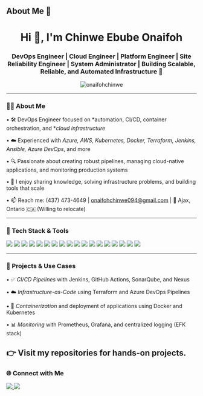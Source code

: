 ## About Me 👋

<h1 align="center">Hi 👋, I'm Chinwe Ebube Onaifoh</h1>
<h3 align="center">DevOps Engineer | Cloud Engineer | Platform Engineer | Site Reliability Engineer | System Administrator | Building Scalable, Reliable, and Automated Infrastructure 🚀</h3>

<p align="center">
  <img src="https://komarev.com/ghpvc/?username=onaifohchinwe&label=Profile%20views&color=0e75b6&style=flat" alt="onaifohchinwe" />
</p>

---

### 👨‍💻 About Me

•⁠  ⁠🛠️ DevOps Engineer focused on *automation, CI/CD, container orchestration, and **cloud infrastructure*

•⁠  ⁠☁️ Experienced with *Azure, AWS, Kubernetes, Docker, Terraform, Jenkins, Ansible, Azure DevOps*, and more

•⁠  ⁠🔍 Passionate about creating robust pipelines, managing cloud-native applications, and monitoring production systems

•⁠  ⁠💬 I enjoy sharing knowledge, solving infrastructure problems, and building tools that scale

•⁠  ⁠📫 Reach me: (437) 473-4649 | onaifohchinwe094@gmail.com | 📍 Ajax, Ontario 🇨🇦 (Willing to relocate)

---

### 🚀 Tech Stack & Tools

<p align="left">
  <!-- Core DevOps Tools -->
  <img src="https://img.shields.io/badge/Linux-FCC624?style=for-the-badge&logo=linux&logoColor=black" />
  <img src="https://img.shields.io/badge/Docker-2496ED?style=for-the-badge&logo=docker&logoColor=white" />
  <img src="https://img.shields.io/badge/Kubernetes-326CE5?style=for-the-badge&logo=kubernetes&logoColor=white" />
  <img src="https://img.shields.io/badge/Terraform-7B42BC?style=for-the-badge&logo=terraform&logoColor=white" />
  <img src="https://img.shields.io/badge/Azure-0078D4?style=for-the-badge&logo=microsoft-azure&logoColor=white" />
  <img src="https://img.shields.io/badge/AWS-232F3E?style=for-the-badge&logo=amazon-aws&logoColor=white" />
  <img src="https://img.shields.io/badge/Jenkins-D24939?style=for-the-badge&logo=jenkins&logoColor=white" />
  <img src="https://img.shields.io/badge/Git-F05032?style=for-the-badge&logo=git&logoColor=white" />
  <img src="https://img.shields.io/badge/GitHub_Actions-2088FF?style=for-the-badge&logo=github-actions&logoColor=white" />
  <img src="https://img.shields.io/badge/Nexus-000000?style=for-the-badge&logo=sonatype&logoColor=white" />
  <img src="https://img.shields.io/badge/SonarQube-4E9BCD?style=for-the-badge&logo=sonarqube&logoColor=white" />

  <!-- Monitoring & Observability -->
  <img src="https://img.shields.io/badge/Prometheus-E6522C?style=for-the-badge&logo=prometheus&logoColor=white" />
  <img src="https://img.shields.io/badge/Grafana-F46800?style=for-the-badge&logo=grafana&logoColor=white" />
  <img src="https://img.shields.io/badge/ELK-005571?style=for-the-badge&logo=elastic&logoColor=white" />

  <!-- Configuration & CI Tools -->
  <img src="https://img.shields.io/badge/Ansible-EE0000?style=for-the-badge&logo=ansible&logoColor=white" />
  <img src="https://img.shields.io/badge/Helm-0F1689?style=for-the-badge&logo=helm&logoColor=white" />
  <img src="https://img.shields.io/badge/Azure_DevOps-0078D7?style=for-the-badge&logo=azure-devops&logoColor=white" />
  <img src="https://img.shields.io/badge/CircleCI-343434?style=for-the-badge&logo=circleci&logoColor=white" />
</p>


---

### 🧩 Projects & Use Cases

•⁠  ⁠✅ *CI/CD Pipelines* with Jenkins, GitHub Actions, SonarQube, and Nexus

•⁠  ⁠☁️ *Infrastructure-as-Code* using Terraform and Azure DevOps Pipelines

•⁠  ⁠🐳 *Containerization* and deployment of applications using Docker and Kubernetes

•⁠  ⁠📊 *Monitoring* with Prometheus, Grafana, and centralized logging (EFK stack)

 👉 Visit my repositories for hands-on projects.
---

### 🌐 Connect with Me

<p align="left">
  <a href="https://www.linkedin.com/in/chinwe-onaifoh-97123693/" target="_blank">
    <img src="https://img.shields.io/badge/LinkedIn-%230077B5.svg?style=for-the-badge&logo=linkedin&logoColor=white" />
  </a>
  <a href="mailto:onaifohchinwe094@gmail.com">
    <img src="https://img.shields.io/badge/Email-D14836?style=for-the-badge&logo=gmail&logoColor=white" />
  </a>
</p>

<!--
**OnaifohChinweDevOpsProjects/OnaifohChinweDevOpsProjects** is a ✨ _special_ ✨ repository because its `README.md` (this file) appears on your GitHub profile.

Here are some ideas to get you started:

- 🔭 I’m currently working on ...
- 🌱 I’m currently learning ...
- 👯 I’m looking to collaborate on ...
- 🤔 I’m looking for help with ...
- 💬 Ask me about ...
- 📫 How to reach me: ...
- 😄 Pronouns: ...
- ⚡ Fun fact: ...
-->
